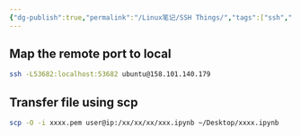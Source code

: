 ```yaml
---
{"dg-publish":true,"permalink":"/Linux笔记/SSH Things/","tags":["ssh","Linux"],"noteIcon":"","created":"2022-10-27T14:28:51.344+08:00","updated":"2024-01-19T19:49:03.315+08:00"}
---
```


## Map the remote port to local
```bash
ssh -L53682:localhost:53682 ubuntu@158.101.140.179
```
## Transfer file using scp

```bash
scp -O -i xxxx.pem user@ip:/xx/xx/xx/xxx.ipynb ~/Desktop/xxxx.ipynb
```
